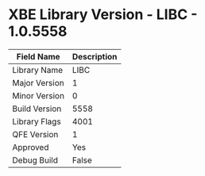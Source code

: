 # XBE Library Version - LIBC - 1.0.5558

| Field Name | Description |
|---|---|
| Library Name | LIBC |
| Major Version | 1 |
| Minor Version | 0 |
| Build Version | 5558 |
| Library Flags | 4001 |
| QFE Version | 1 |
| Approved | Yes |
| Debug Build | False |
